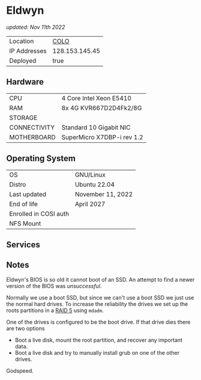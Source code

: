 # Eldwyn

_updated: Nov 11th 2022_

| | |
| :--- | :--- |
| Location | [COLO](../racks.md#colo.md)
| IP Addresses | 128.153.145.45
| Deployed | true

## Hardware

| | |
| :--- | :--- |
| CPU | 4 Core Intel Xeon E5410
| RAM | 8x 4G KVR667D2D4Fk2/8G
| STORAGE | 
| CONNECTIVITY | Standard 10 Gigabit NIC
| MOTHERBOARD | SuperMicro X7DBP-i rev 1.2

## Operating System

| | |
| :--- | :--- |
| OS | GNU/Linux
| Distro | Ubuntu 22.04
| Last updated | November 11, 2022
| End of life | April 2027
| Enrolled in COSI auth |
| NFS Mount |

## Services

## Notes

Eldwyn's BIOS is so old it cannot boot of an SSD. An attempt to find a newer version of the BIOS was _unsuccessful_. 

Normally we use a boot SSD, but since we can't use a boot SSD we just use the normal hard drives. To increase the reliability the drives we set up the roots partitions in a [RAID 5](https://en.wikipedia.org/wiki/Standard_RAID_levels#RAID_5) using `mdadm`. 

One of the drives is configured to be the boot drive. If that drive dies there are two options

- Boot a live disk, mount the root partition, and recover any important data.
- Boot a live disk and try to manually install grub on one of the other drives.

Godspeed.
